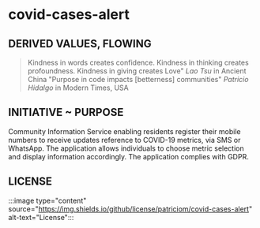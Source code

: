 # covid-cases-alert

## DERIVED VALUES, FLOWING

> Kindness in words creates confidence. Kindness in thinking creates profoundness. Kindness in giving creates Love" _Lao Tsu_ in Ancient China
"Purpose in code impacts [betterness] communities" *Patricio Hidalgo* in Modern Times, USA

## INITIATIVE ~ PURPOSE

Community Information Service enabling residents register their mobile numbers to receive updates reference to COVID-19 metrics, via SMS or WhatsApp. The application allows individuals to choose metric selection and display information accordingly. The application complies with GDPR.

## LICENSE

:::image type="content" source="https://img.shields.io/github/license/patriciom/covid-cases-alert" alt-text="License":::
